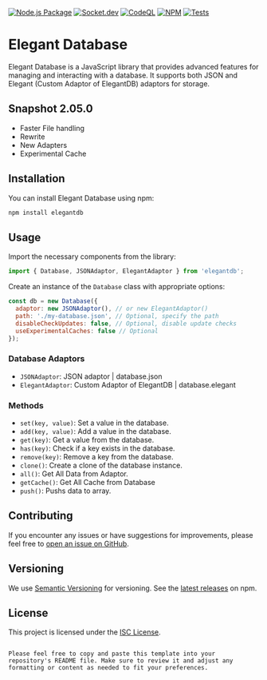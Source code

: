[![Node.js Package](https://github.com/Nicat-dcw/elegant.db/actions/workflows/npm-publish.yml/badge.svg?event=default)](https://github.com/Nicat-dcw/elegant.db/actions/workflows/npm-publish.yml)
[![Socket.dev](https://socket.dev/api/badge/npm/package/elegantdb)](https://socket.dev/npm/elegantdb/issues)
[![CodeQL](https://github.com/Nicat-dcw/elegant.db/actions/workflows/codeql.yml/badge.svg)](https://github.com/Nicat-dcw/elegant.db/actions/workflows/codeql.yml)
[![NPM](https://img.shields.io/npm/v/elegantdb)]()
[![Tests](https://github.com/Nicat-dcw/elegant.db/actions/workflows/node.js.yml/badge.svg)](https://github.com/Nicat-dcw/elegant.db/actions/workflows/node.js.yml)

# Elegant Database

Elegant Database is a JavaScript library that provides advanced features for managing and interacting with a database. It supports both JSON and Elegant (Custom Adaptor of ElegantDB) adaptors for storage.
## Snapshot 2.05.0
- Faster File handling
- Rewrite
- New Adapters
- Experimental Cache 
## Installation

You can install Elegant Database using npm:

```sh
npm install elegantdb
```

## Usage

Import the necessary components from the library:

```javascript
import { Database, JSONAdaptor, ElegantAdaptor } from 'elegantdb';
```

Create an instance of the `Database` class with appropriate options:

```javascript
const db = new Database({
  adaptor: new JSONAdaptor(), // or new ElegantAdaptor()
  path: './my-database.json', // Optional, specify the path
  disableCheckUpdates: false, // Optional, disable update checks
  useExperimentalCaches: false // Optional
});
```

### Database Adaptors
- `JSONAdaptor`: JSON adaptor | database.json
- `ElegantAdaptor`: Custom Adaptor of ElegantDB | database.elegant
### Methods

- `set(key, value)`: Set a value in the database.
- `add(key, value)`: Add a value in the database.
- `get(key)`: Get a value from the database.
- `has(key)`: Check if a key exists in the database.
- `remove(key)`: Remove a key from the database.
- `clone()`: Create a clone of the database instance.
- `all()`: Get All Data from Adaptor.
- `getCache()`: Get All Cache from Database
- `push()`: Pushs data to array.

## Contributing

If you encounter any issues or have suggestions for improvements, please feel free to [open an issue on GitHub](https://github.com/Nicat-dcw/elegantdb/issues).

## Versioning

We use [Semantic Versioning](https://semver.org/) for versioning. See the [latest releases](https://www.npmjs.com/package/elegant-database) on npm.

## License

This project is licensed under the [ISC License](https://opensource.org/licenses/ISC).
```

Please feel free to copy and paste this template into your repository's README file. Make sure to review it and adjust any formatting or content as needed to fit your preferences.
